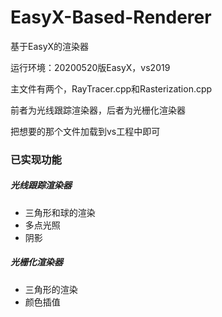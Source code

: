 # EasyX-Based-Renderer

基于EasyX的渲染器

运行环境：20200520版EasyX，vs2019

主文件有两个，RayTracer.cpp和Rasterization.cpp

前者为光线跟踪渲染器，后者为光栅化渲染器

把想要的那个文件加载到vs工程中即可

### 已实现功能

##### 光线跟踪渲染器

+ 三角形和球的渲染
+ 多点光照
+ 阴影

##### 光栅化渲染器

- 三角形的渲染
- 颜色插值